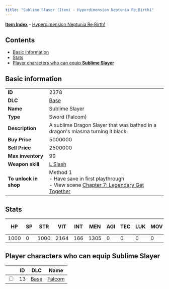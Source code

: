 ```yaml
---
title: "Sublime Slayer (Item) - Hyperdimension Neptunia Re;Birth1"
---
```


[**Item Index**](/neptunia/rb1/item/index.html) - [Hyperdimension Neptunia Re;Birth1](/neptunia/rb1)

## Contents

- [Basic information](#basic-information)
- [Stats](#stats)
- [Player characters who can equip **Sublime Slayer**](#player-characters-who-can-equip-sublime-slayer)

## Basic information

|   |   |
| -- | -- |
| **ID** | 2378 |
| **DLC** | [Base](/neptunia/rb1/dlc/1-base.html) |
| **Name** | Sublime Slayer |
| **Type** | Sword (Falcom) |
| **Description** | A sublime Dragon Slayer that was bathed in a dragon's miasma turning it black. |
| **Buy Price** | 5000000 |
| **Sell Price** | 2500000 |
| **Max inventory** | 99 |
| **Weapon skill** | [L Slash](/neptunia/rb1/skill/1-2403-l-slash.html) |
| **To unlock in shop** | Method 1<br />- Have save in first playthrough<br />- View scene [Chapter 7: Legendary Get Together](/neptunia/rb1/scene/1-726-chapter-7-legendary-get-together.html) |

## Stats

| HP | SP | STR | VIT | INT | MEN | AGI | TEC | LUK | MOV | Fire res. | Ice res. | Wind res. | Lightning res. |
| -- | -- | --- | --- | --- | --- | --- | --- | --- | --- | --------- | -------- | --------- | -------------- |
| 1000 | 0 | 1000 | 2164 | 166 | 1305 | 0 | 0 | 0 | 0 | 0 | 0 | 0 | 0 |

## Player characters who can equip **Sublime Slayer**

|    | ID | DLC | Name |
| -- | -- | --- | ---- |
| <input type="checkbox" id="rb1-player-1-13" class="trackbox" /> | 13 | [Base](/neptunia/rb1/dlc/1-base.html) | [Falcom](/neptunia/rb1/player/1-13-falcom.html) |